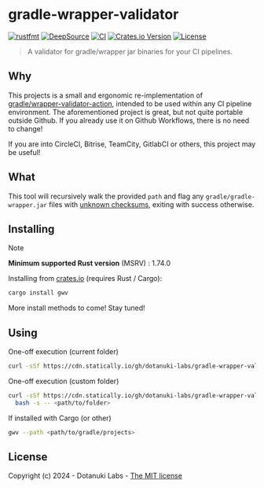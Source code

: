 # gradle-wrapper-validator

[![rustfmt](https://img.shields.io/badge/code%20style-%E2%9D%A4-FF4081.svg)](https://rust-lang.github.io/rustfmt)
[![DeepSource](https://app.deepsource.com/gh/dotanuki-labs/gradle-wrapper-validator.svg/?label=active+issues&show_trend=false&token=RkvGszk0c0X5b_NOtG5k501L)](https://app.deepsource.com/gh/dotanuki-labs/gradle-wrapper-validator/)
[![CI](https://github.com/dotanuki-labs/gradle-wrapper-validator/actions/workflows/ci.yml/badge.svg?branch=main)](https://github.com/dotanuki-labs/gradle-wrapper-validator/actions/workflows/ci.yml)
[![Crates.io Version](https://img.shields.io/crates/v/gwv)](https://crates.io/crates/gwv)
[![License](https://img.shields.io/github/license/dotanuki-labs/norris)](https://choosealicense.com/licenses/mit)

> A validator for gradle/wrapper jar binaries for your CI pipelines.

## Why

This projects is a small and ergonomic re-implementation of
[gradle/wrapper-validator-action](https://github.com/gradle/wrapper-validation-action),
intended to be used within any CI pipeline environment. The aforementioned
project is great, but not quite portable outside Github. If you already use
it on Github Workflows, there is no need to change!

If you are into CircleCI, Bitrise, TeamCity, GitlabCI or others, this project
may be useful!

## What

This tool will recursively walk the provided `path` and flag any `gradle/gradle-wrapper.jar`
files with
[unknown checksums](https://services.gradle.org/versions/all),
exiting with success otherwise.

## Installing

> [!NOTE] 
> **Minimum supported Rust version** (MSRV) : 1.74.0

Installing from [crates.io](https://crates.io/crates/gwv) (requires Rust / Cargo):

```bash
cargo install gwv
```



More install methods to come! Stay tuned!

## Using

One-off execution (current folder)

```bash
curl -sSf https://cdn.statically.io/gh/dotanuki-labs/gradle-wrapper-validator/main/run | bash
```

One-off execution (custom folder)

```bash
curl -sSf https://cdn.statically.io/gh/dotanuki-labs/gradle-wrapper-validator/main/run |\
  bash -s -- <path/to/folder>
```

If installed with Cargo (or other)

```bash
gwv --path <path/to/gradle/projects>
```

## License

Copyright (c) 2024 - Dotanuki Labs - [The MIT license](https://choosealicense.com/licenses/mit)
